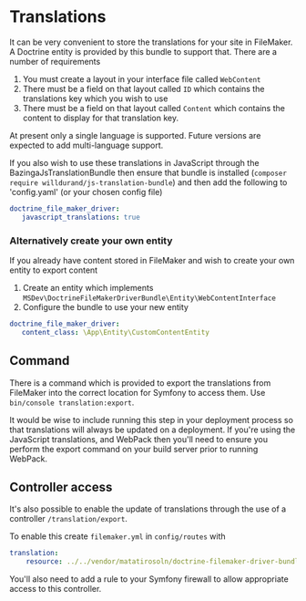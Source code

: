 # Translations #

It can be very convenient to store the translations for your site in FileMaker. A Doctrine entity is provided by this bundle to support that. There are a number of requirements
 1. You must create a layout in your interface file called `WebContent`
 2. There must be a field on that layout called `ID` which contains the translations key which you wish to use
 3. There must be a field on that layout called `Content` which contains the content to display for that translation key.

At present only a single language is supported. Future versions are expected to add multi-language support.

If you also wish to use these translations in JavaScript through the BazingaJsTranslationBundle then ensure that bundle is installed (`composer require willdurand/js-translation-bundle`) and then add the following to 'config.yaml' (or your chosen config file) 
```yaml
doctrine_file_maker_driver:
   javascript_translations: true
```

### Alternatively create your own entity

If you already have content stored in FileMaker and wish to create your own entity to export content
 1. Create an entity which implements `MSDev\DoctrineFileMakerDriverBundle\Entity\WebContentInterface`
 2. Configure the bundle to use your new entity
```yaml
doctrine_file_maker_driver:
   content_class: \App\Entity\CustomContentEntity
```

## Command ##

There is a command which is provided to export the translations from FileMaker into the correct location for Symfony to access them. Use `bin/console translation:export`.

It would be wise to include running this step in your deployment process so that translations will always be updated on a deployment. If you're using the JavaScript translations, and WebPack then you'll need to ensure you perform the export command on your build server prior to running WebPack. 

## Controller access ##

It's also possible to enable the update of translations through the use of a controller `/translation/export`.

To enable this create `filemaker.yml` in `config/routes` with
```yaml
translation:
    resource: ../../vendor/matatirosoln/doctrine-filemaker-driver-bundle/Resources/config/routing.yml
```

You'll also need to add a rule to your Symfony firewall to allow appropriate access to this controller. 
